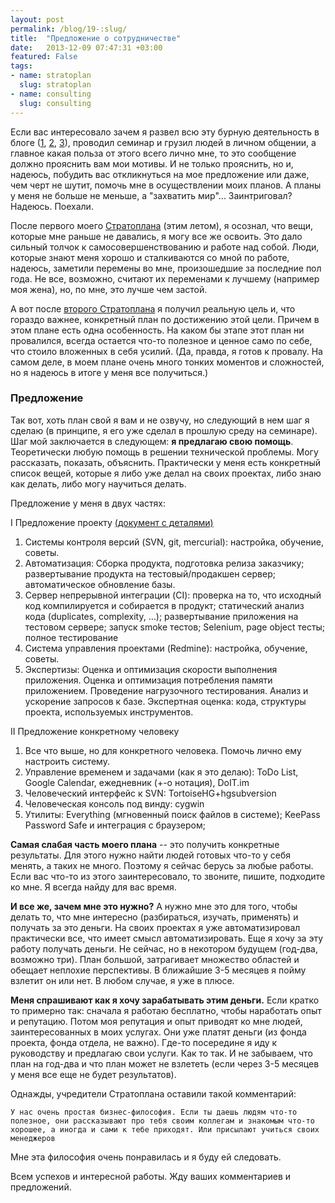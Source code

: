 ```yaml
---
layout: post
permalink: /blog/19-:slug/
title:  "Предложение о сотрудничестве"
date:   2013-12-09 07:47:31 +03:00
featured: False
tags: 
- name: stratoplan
  slug: stratoplan
- name: consulting
  slug: consulting
---
```

Если вас интересовало зачем я развел всю эту бурную деятельность в блоге ([1](http://kavaleu.ru/blog/12-instrumenty-upravleniya-stratoplan-3011-obzor/), [2](http://kavaleu.ru/blog/18-shpargalka-po-algoritmicheskoj-slozhnosti-operacij/), [3](http://kavaleu.ru/blog/13-podrobno-pro-instrumenty-kotorye-budu-ispolzovat/)), проводил семинар и грузил людей в личном общении, а главное какая польза от этого всего лично мне, то это сообщение должно прояснить вам мои мотивы. И не только прояснить, но и, надеюсь, побудить вас откликнуться на мое предложение или даже, чем черт не шутит, помочь мне в осуществлении моих планов. А планы у меня не больше не меньше, а "захватить мир"... Заинтриговал? Надеюсь. Поехали. <!--more-->

После первого моего [Стратоплана](http://www.stratoplan.ru) (этим летом), я осознал, что вещи, которые мне раньше не давались, я могу все же освоить. Это дало сильный толчок к самосовершенствованию и работе над собой. Люди, которые знают меня хорошо и сталкиваются со мной по работе, надеюсь, заметили перемены во мне, произошедшие за последние пол года. Не все, возможно, считают их переменами к лучшему (например моя жена), но, по мне, это лучше чем застой.

А вот после [второго Стратоплана](http://kavaleu.ru/blog/12-instrumenty-upravleniya-stratoplan-3011-obzor/) я получил реальную цель и, что гораздо важнее, конкретный план по достижению этой цели. Причем в этом плане есть одна особенность. На каком бы этапе этот план ни провалился, всегда остается что-то полезное и ценное само по себе, что стоило вложенных в себя усилий. (Да, правда, я готов к провалу. На самом деле, в моем плане очень много тонких моментов и сложностей, но я надеюсь в итоге у меня все получиться.)

### Предложение

Так вот, хоть план свой я вам и не озвучу, но следующий в нем шаг я сделаю (в принципе, я его уже сделал в прошлую среду на семинаре). Шаг мой заключается в следующем: **я предлагаю свою помощь**. Теоретически любую помощь в решении технической проблемы. Могу рассказать, показать, объяснить. Практически у меня есть конкретный список вещей, которые я либо уже делал на своих проектах, либо знаю как делать, либо могу научиться делать.

Предложение у меня в двух частях:

I Предложение проекту [(документ с деталями)](https://dl.dropboxusercontent.com/u/15949847/Blog/proposal_for_projects.docx) 

1. Системы контроля версий (SVN, git, mercurial): настройка, обучение, советы.
1. Автоматизация: Сборка продукта, подготовка релиза заказчику; развертывание продукта на тестовый/продакшен сервер; автоматическое обновление базы.
1. Сервер непрерывной интеграции (CI): проверка на то, что исходный код компилируется и собирается в продукт; статический анализ кода (duplicates, complexity, …); развертывание приложения на тестовом сервере; запуск smoke тестов; Selenium, page object тесты; полное тестирование
1. Система управления проектами (Redmine): настройка, обучение, советы.
1. Экспертизы: 
    Оценка и оптимизация  скорости выполнения приложения.
    Оценка и оптимизация  потребления памяти приложением.
    Проведение нагрузочного тестирования.
    Анализ и ускорение запросов к базе.
    Экспертная оценка: кода, структуры проекта, используемых инструментов.

II Предложение конкретному человеку

1. Все что выше, но для конкретного человека. Помочь лично ему настроить систему.
1. Управление временем и задачами (как я это делаю): ToDo List, Google Calendar, ежедневник (+-о нотация), DoIT.im
1. Человеческий интерфейс к SVN: TortoiseHG+hgsubversion
1. Человеческая консоль под винду: cygwin
1. Утилиты: Everything (мгновенный поиск файлов в системе); KeePass Password Safe и интеграция с браузером;

**Самая слабая часть моего плана** -- это получить конкретные результаты. Для этого нужно найти людей готовых что-то у себя менять, а таких не много. Поэтому я сейчас берусь за любые работы. Если вас что-то из этого заинтересовало, то звоните, пишите, подходите ко мне. Я всегда найду для вас время.

**И все же, зачем мне это нужно?**
А нужно мне это для того, чтобы делать то, что мне интересно (разбираться, изучать, применять) и получать за это деньги. На своих проектах я уже автоматизировал практически все, что имеет смысл автоматизировать. 
Еще я хочу за эту работу получать деньги. Не сейчас, но в некотором будущем (год-два, возможно три). План большой, затрагивает множество областей и обещает неплохие перспективы. 
В ближайшие 3-5 месяцев я пойму взлетит он или нет. В любом случае, я уже в плюсе.

**Меня спрашивают как я хочу зарабатывать этим деньги.** 
Если кратко то примерно так: сначала я работаю бесплатно, чтобы наработать опыт и репутацию. Потом моя репутация и опыт приводят ко мне людей, заинтересованных в моих услугах. Они уже платят деньги (из фонда проекта, фонда отдела, не важно). Где-то посередине я иду к руководству и предлагаю свои услуги. Как то так. И не забываем, что план на год-два и что план может не взлететь (если через 3-5 месяцев у меня все еще не будет результатов).

Однажды, учредители Стратоплана оставили такой комментарий:

    У нас очень простая бизнес-философия. Если ты даешь людям что-то полезное, они рассказывают про тебя своим коллегам и знакомым что-то хорошее, а иногда и сами к тебе приходят. Или присылают учиться своих менеджеров

Мне эта философия очень понравилась и я буду ей следовать.

Всем успехов и интересной работы. Жду ваших комментариев и предложений.

